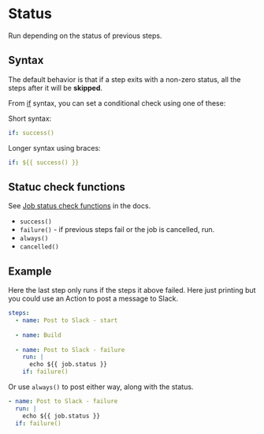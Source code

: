 # Status

Run depending on the status of previous steps.

## Syntax

The default behavior is that if a step exits with a non-zero status, all the steps after it will be **skipped**.

From [if](https://docs.github.com/en/actions/reference/workflow-syntax-for-github-actions#jobsjob_idstepsif) syntax, you can set a conditional check using one of these:

Short syntax:

```yaml
if: success()
```

Longer syntax using braces:

```yaml
if: ${{ success() }}
```


## Statuc check functions

See [Job status check functions](https://docs.github.com/en/actions/reference/context-and-expression-syntax-for-github-actions#job-status-check-functions) in the docs.

- `success()`
- `failure()` - if previous steps fail or the job is cancelled, run.
- `always()`
- `cancelled()`


## Example

Here the last step only runs if the steps it above failed. Here just printing but you could use an Action to post a message to Slack.

```yaml
steps:
  - name: Post to Slack - start
    
  - name: Build
    
  - name: Post to Slack - failure
    run: |
      echo ${{ job.status }}
    if: failure()
```

Or use `always()` to post either way, along with the status.

```yaml
- name: Post to Slack - failure
  run: |
    echo ${{ job.status }}
  if: failure()
```
